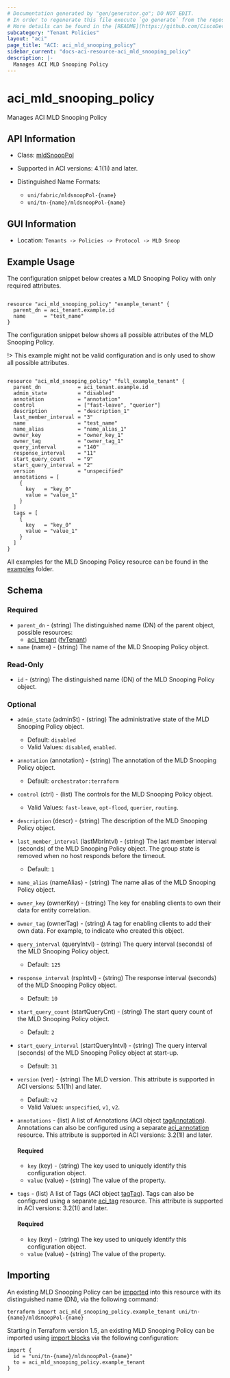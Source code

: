 ```yaml
---
# Documentation generated by "gen/generator.go"; DO NOT EDIT.
# In order to regenerate this file execute `go generate` from the repository root.
# More details can be found in the [README](https://github.com/CiscoDevNet/terraform-provider-aci/blob/master/README.md).
subcategory: "Tenant Policies"
layout: "aci"
page_title: "ACI: aci_mld_snooping_policy"
sidebar_current: "docs-aci-resource-aci_mld_snooping_policy"
description: |-
  Manages ACI MLD Snooping Policy
---
```


# aci_mld_snooping_policy #

Manages ACI MLD Snooping Policy



## API Information ##

* Class: [mldSnoopPol](https://pubhub.devnetcloud.com/media/model-doc-latest/docs/app/index.html#/objects/mldSnoopPol/overview)

* Supported in ACI versions: 4.1(1i) and later.

* Distinguished Name Formats:
  - `uni/fabric/mldsnoopPol-{name}`
  - `uni/tn-{name}/mldsnoopPol-{name}`

## GUI Information ##

* Location: `Tenants -> Policies -> Protocol -> MLD Snoop`

## Example Usage ##

The configuration snippet below creates a MLD Snooping Policy with only required attributes.

```hcl

resource "aci_mld_snooping_policy" "example_tenant" {
  parent_dn = aci_tenant.example.id
  name      = "test_name"
}

```
The configuration snippet below shows all possible attributes of the MLD Snooping Policy.

!> This example might not be valid configuration and is only used to show all possible attributes.

```hcl

resource "aci_mld_snooping_policy" "full_example_tenant" {
  parent_dn            = aci_tenant.example.id
  admin_state          = "disabled"
  annotation           = "annotation"
  control              = ["fast-leave", "querier"]
  description          = "description_1"
  last_member_interval = "3"
  name                 = "test_name"
  name_alias           = "name_alias_1"
  owner_key            = "owner_key_1"
  owner_tag            = "owner_tag_1"
  query_interval       = "140"
  response_interval    = "11"
  start_query_count    = "9"
  start_query_interval = "2"
  version              = "unspecified"
  annotations = [
    {
      key   = "key_0"
      value = "value_1"
    }
  ]
  tags = [
    {
      key   = "key_0"
      value = "value_1"
    }
  ]
}

```

All examples for the MLD Snooping Policy resource can be found in the [examples](https://github.com/CiscoDevNet/terraform-provider-aci/tree/master/examples/resources/aci_mld_snooping_policy) folder.

## Schema ##

### Required ###

* `parent_dn` - (string) The distinguished name (DN) of the parent object, possible resources:
  - [aci_tenant](https://registry.terraform.io/providers/CiscoDevNet/aci/latest/docs/resources/tenant) ([fvTenant](https://pubhub.devnetcloud.com/media/model-doc-latest/docs/app/index.html#/objects/fvTenant/overview))
* `name` (name) - (string) The name of the MLD Snooping Policy object.

### Read-Only ###

* `id` - (string) The distinguished name (DN) of the MLD Snooping Policy object.

### Optional ###

* `admin_state` (adminSt) - (string) The administrative state of the MLD Snooping Policy object.
  - Default: `disabled`
  - Valid Values: `disabled`, `enabled`.
* `annotation` (annotation) - (string) The annotation of the MLD Snooping Policy object.
  - Default: `orchestrator:terraform`
* `control` (ctrl) - (list) The controls for the MLD Snooping Policy object.
  - Valid Values: `fast-leave`, `opt-flood`, `querier`, `routing`.
* `description` (descr) - (string) The description of the MLD Snooping Policy object.
* `last_member_interval` (lastMbrIntvl) - (string) The last member interval (seconds) of the MLD Snooping Policy object. The group state is removed when no host responds before the timeout.
  - Default: `1`
* `name_alias` (nameAlias) - (string) The name alias of the MLD Snooping Policy object.
* `owner_key` (ownerKey) - (string) The key for enabling clients to own their data for entity correlation.
* `owner_tag` (ownerTag) - (string) A tag for enabling clients to add their own data. For example, to indicate who created this object.
* `query_interval` (queryIntvl) - (string) The query interval (seconds) of the MLD Snooping Policy object.
  - Default: `125`
* `response_interval` (rspIntvl) - (string) The response interval (seconds) of the MLD Snooping Policy object.
  - Default: `10`
* `start_query_count` (startQueryCnt) - (string) The start query count of the MLD Snooping Policy object.
  - Default: `2`
* `start_query_interval` (startQueryIntvl) - (string) The query interval (seconds) of the MLD Snooping Policy object at start-up.
  - Default: `31`
* `version` (ver) - (string) The MLD version. This attribute is supported in ACI versions: 5.1(1h) and later.
  - Default: `v2`
  - Valid Values: `unspecified`, `v1`, `v2`.
* `annotations` - (list) A list of Annotations (ACI object [tagAnnotation](https://pubhub.devnetcloud.com/media/model-doc-latest/docs/app/index.html#/objects/tagAnnotation/overview)). Annotations can also be configured using a separate [aci_annotation](https://registry.terraform.io/providers/CiscoDevNet/aci/latest/docs/resources/annotation) resource. This attribute is supported in ACI versions: 3.2(1l) and later.
  #### Required ####
  
    * `key` (key) - (string) The key used to uniquely identify this configuration object.
    * `value` (value) - (string) The value of the property.
* `tags` - (list) A list of Tags (ACI object [tagTag](https://pubhub.devnetcloud.com/media/model-doc-latest/docs/app/index.html#/objects/tagTag/overview)). Tags can also be configured using a separate [aci_tag](https://registry.terraform.io/providers/CiscoDevNet/aci/latest/docs/resources/tag) resource. This attribute is supported in ACI versions: 3.2(1l) and later.
  #### Required ####
  
    * `key` (key) - (string) The key used to uniquely identify this configuration object.
    * `value` (value) - (string) The value of the property.

## Importing

An existing MLD Snooping Policy can be [imported](https://www.terraform.io/docs/import/index.html) into this resource with its distinguished name (DN), via the following command:

```
terraform import aci_mld_snooping_policy.example_tenant uni/tn-{name}/mldsnoopPol-{name}
```

Starting in Terraform version 1.5, an existing MLD Snooping Policy can be imported
using [import blocks](https://developer.hashicorp.com/terraform/language/import) via the following configuration:

```
import {
  id = "uni/tn-{name}/mldsnoopPol-{name}"
  to = aci_mld_snooping_policy.example_tenant
}
```
